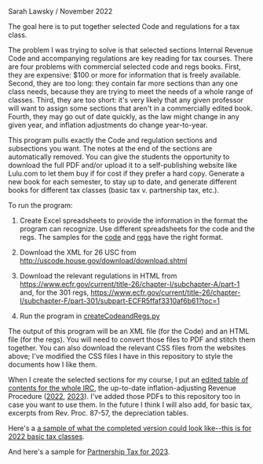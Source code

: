 Sarah Lawsky / November 2022

The goal here is to put together selected Code and regulations for a tax class.

The problem I was trying to solve is that selected sections Internal Revenue Code and accompanying regulations are key reading for tax courses. There are four problems with commercial selected code and regs books. First, they are expensive: $100 or more for information that is freely available. Second, they are too long: they contain far more sections than any one class needs, because they are trying to meet the needs of a whole range of classes. Third, they are too short: it's very likely that any given professor will want to assign some sections that aren't in a commercially edited book. Fourth, they may go out of date quickly, as the law might change in any given year, and inflation adjustments do change year-to-year.

This program pulls exactly the Code and regulation sections and subsections you want. The notes at the end of the sections are automatically removed. You can  give the students the opportunity to download the full PDF and/or upload it to a self-publishing website like Lulu.com to let them buy if for cost if they prefer a hard copy. Generate a new book for each semester, to stay up to date, and generate different books for different tax classes (basic tax v. partnership tax, etc.). 

To run the program: 

1. Create Excel spreadsheets to provide the information in the format the program can recognize. Use different spreadsheets for the code and the regs. The samples for the [code](https://github.com/slawsk/selectedSections/blob/main/codesectionstouse.xlsx) and [regs](https://github.com/slawsk/selectedSections/blob/main/regsectionstouse.xlsx) have the right format.

2. Download the XML for 26 USC from http://uscode.house.gov/download/download.shtml 

3. Download the relevant regulations in HTML  from https://www.ecfr.gov/current/title-26/chapter-I/subchapter-A/part-1 and, for the 301 regs, https://www.ecfr.gov/current/title-26/chapter-I/subchapter-F/part-301/subpart-ECFR5ffaf3310af6b61?toc=1

4. Run the program in [createCodeandRegs.py](https://github.com/slawsk/selectedSections/blob/main/createCodeAndRegs.py)

The output of this program will be an XML file (for the Code) and an HTML file (for the regs). You will need to convert those files to PDF and stitch them together. You can also download the relevant CSS files from the websites above; I've modified the CSS files I have in this repository to style the documents how I like them.

When I create the selected sections for my course, I put an [edited table of contents for the whole IRC](https://github.com/slawsk/selectedSections/blob/main/TOCCodeEdited.pdf), the up-to-date inflation-adjusting Revenue Procedure ([2022](https://github.com/slawsk/selectedSections/blob/main/RevProc21-45.pdf), [2023](https://github.com/slawsk/selectedSections/blob/main/revProcInflation2023.pdf)). I've added those PDFs to this repository too in case you want to use them.  In the future I think I will also add, for basic tax, excerpts from Rev. Proc. 87-57, the depreciation tables.

Here's a [a sample of what the completed version could look like--this is for 2022 basic tax classes](https://github.com/slawsk/selectedSections/blob/main/SelectedCodeandRegSectionsFall2022.pdf).

And here's a sample for [Partnership Tax for 2023](https://github.com/slawsk/selectedSections/blob/main/SelectedSectionsPartnershipCodeRegs2023ToUpload.pdf).
